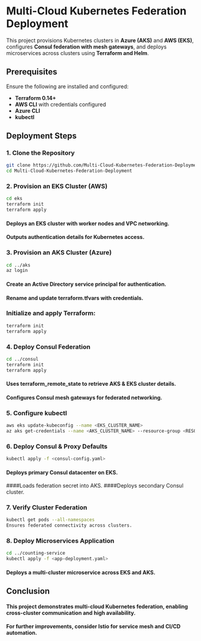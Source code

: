# Multi-Cloud Kubernetes Federation Deployment

This project provisions Kubernetes clusters in **Azure (AKS)** and **AWS (EKS)**, configures **Consul federation with mesh gateways**, and deploys microservices across clusters using **Terraform and Helm**.

## Prerequisites
Ensure the following are installed and configured:  
- **Terraform 0.14+**  
- **AWS CLI** with credentials configured  
- **Azure CLI**  
- **kubectl**  

## Deployment Steps

### 1. Clone the Repository
```bash
git clone https://github.com/Multi-Cloud-Kubernetes-Federation-Deployment.git
cd Multi-Cloud-Kubernetes-Federation-Deployment
```


### 2. Provision an EKS Cluster (AWS)
```bash
cd eks
terraform init
terraform apply
```
#### Deploys an EKS cluster with worker nodes and VPC networking.
#### Outputs authentication details for Kubernetes access.

### 3. Provision an AKS Cluster (Azure)
```bash
cd ../aks
az login
```
#### Create an Active Directory service principal for authentication.
#### Rename and update terraform.tfvars with credentials.

### Initialize and apply Terraform:
```bash
terraform init
terraform apply
```

### 4. Deploy Consul Federation
```bash
cd ../consul
terraform init
terraform apply
```

#### Uses terraform_remote_state to retrieve AKS & EKS cluster details.
#### Configures Consul mesh gateways for federated networking.

### 5. Configure kubectl
```bash
aws eks update-kubeconfig --name <EKS_CLUSTER_NAME>
az aks get-credentials --name <AKS_CLUSTER_NAME> --resource-group <RESOURCE_GROUP>
```

### 6. Deploy Consul & Proxy Defaults
```bash
kubectl apply -f <consul-config.yaml>
```
#### Deploys primary Consul datacenter on EKS.
####Loads federation secret into AKS.
####Deploys secondary Consul cluster.

### 7. Verify Cluster Federation
```bash
kubectl get pods --all-namespaces
Ensures federated connectivity across clusters.
```
### 8. Deploy Microservices Application
```bash
cd ../counting-service
kubectl apply -f <app-deployment.yaml>
```
#### Deploys a multi-cluster microservice across EKS and AKS.

## Conclusion
#### This project demonstrates multi-cloud Kubernetes federation, enabling cross-cluster communication and high availability.

#### For further improvements, consider Istio for service mesh and CI/CD automation.

